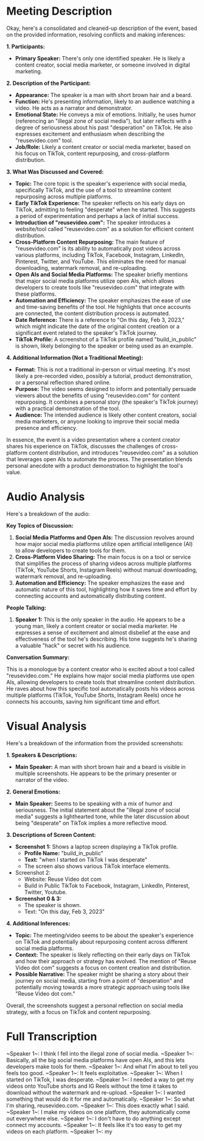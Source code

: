 # Meeting Description

Okay, here's a consolidated and cleaned-up description of the event, based on the provided information, resolving conflicts and making inferences:

**1. Participants:**

*   **Primary Speaker:** There's only one identified speaker. He is likely a content creator, social media marketer, or someone involved in digital marketing.

**2. Description of the Participant:**

*   **Appearance:** The speaker is a man with short brown hair and a beard.
*   **Function:** He's presenting information, likely to an audience watching a video. He acts as a narrator and demonstrator.
*   **Emotional State:** He conveys a mix of emotions. Initially, he uses humor (referencing an "illegal zone of social media"), but later reflects with a degree of seriousness about his past "desperation" on TikTok. He also expresses excitement and enthusiasm when describing the "reusevideo.com" tool.
*   **Job/Role:** Likely a content creator or social media marketer, based on his focus on TikTok, content repurposing, and cross-platform distribution.

**3. What Was Discussed and Covered:**

*   **Topic:** The core topic is the speaker's experience with social media, specifically TikTok, and the use of a tool to streamline content repurposing across multiple platforms.
*   **Early TikTok Experience:** The speaker reflects on his early days on TikTok, admitting to feeling "desperate" when he started. This suggests a period of experimentation and perhaps a lack of initial success.
*   **Introduction of "reusevideo.com":** The speaker introduces a website/tool called "reusevideo.com" as a solution for efficient content distribution.
*   **Cross-Platform Content Repurposing:** The main feature of "reusevideo.com" is its ability to automatically post videos across various platforms, including TikTok, Facebook, Instagram, LinkedIn, Pinterest, Twitter, and YouTube. This eliminates the need for manual downloading, watermark removal, and re-uploading.
*   **Open AIs and Social Media Platforms:** The speaker briefly mentions that major social media platforms utilize open AIs, which allows developers to create tools like "reusevideo.com" that integrate with these platforms.
*   **Automation and Efficiency:** The speaker emphasizes the ease of use and time-saving benefits of the tool. He highlights that once accounts are connected, the content distribution process is automated.
* **Date Reference:** There is a reference to "On this day, Feb 3, 2023," which might indicate the date of the original content creation or a significant event related to the speaker's TikTok journey.
* **TikTok Profile:** A screenshot of a TikTok profile named "build\_in\_public" is shown, likely belonging to the speaker or being used as an example.

**4. Additional Information (Not a Traditional Meeting):**

*   **Format:** This is not a traditional in-person or virtual meeting. It's most likely a pre-recorded video, possibly a tutorial, product demonstration, or a personal reflection shared online.
*   **Purpose:** The video seems designed to inform and potentially persuade viewers about the benefits of using "reusevideo.com" for content repurposing. It combines a personal story (the speaker's TikTok journey) with a practical demonstration of the tool.
*   **Audience:** The intended audience is likely other content creators, social media marketers, or anyone looking to improve their social media presence and efficiency.

In essence, the event is a video presentation where a content creator shares his experience on TikTok, discusses the challenges of cross-platform content distribution, and introduces "reusevideo.com" as a solution that leverages open AIs to automate the process. The presentation blends personal anecdote with a product demonstration to highlight the tool's value.



# Audio Analysis

Here's a breakdown of the audio:

**Key Topics of Discussion:**

1.  **Social Media Platforms and Open AIs:** The discussion revolves around how major social media platforms utilize open artificial intelligence (AI) to allow developers to create tools for them.
2.  **Cross-Platform Video Sharing:** The main focus is on a tool or service that simplifies the process of sharing videos across multiple platforms (TikTok, YouTube Shorts, Instagram Reels) without manual downloading, watermark removal, and re-uploading.
3.  **Automation and Efficiency:** The speaker emphasizes the ease and automatic nature of this tool, highlighting how it saves time and effort by connecting accounts and automatically distributing content.

**People Talking:**

1.  **Speaker 1:** This is the only speaker in the audio. He appears to be a young man, likely a content creator or social media marketer. He expresses a sense of excitement and almost disbelief at the ease and effectiveness of the tool he's describing. His tone suggests he's sharing a valuable "hack" or secret with his audience.

**Conversation Summary:**

This is a monologue by a content creator who is excited about a tool called "reusevideo.com." He explains how major social media platforms use open AIs, allowing developers to create tools that streamline content distribution. He raves about how this specific tool automatically posts his videos across multiple platforms (TikTok, YouTube Shorts, Instagram Reels) once he connects his accounts, saving him significant time and effort.



# Visual Analysis

Here's a breakdown of the information from the provided screenshots:

**1. Speakers & Descriptions:**

*   **Main Speaker:** A man with short brown hair and a beard is visible in multiple screenshots. He appears to be the primary presenter or narrator of the video.

**2. General Emotions:**

*   **Main Speaker:** Seems to be speaking with a mix of humor and seriousness. The initial statement about the "illegal zone of social media" suggests a lighthearted tone, while the later discussion about being "desperate" on TikTok implies a more reflective mood.

**3. Descriptions of Screen Content:**

*   **Screenshot 1:** Shows a laptop screen displaying a TikTok profile.
    *   **Profile Name:** "build\_in\_public"
    *   **Text:** "when I started on TikTok I was desperate"
    *   The screen also shows various TikTok interface elements.
* Screenshot 2:
    * Website: Reuse Video dot com
    * Build in Public TikTok to Facebook, Instagram, LinkedIn, Pinterest, Twitter, Youtube.
*   **Screenshot 0 & 3:**
    *   The speaker is shown.
    *   Text: "On this day, Feb 3, 2023"

**4. Additional Inferences:**

*   **Topic:** The meeting/video seems to be about the speaker's experience on TikTok and potentially about repurposing content across different social media platforms.
*   **Context:** The speaker is likely reflecting on their early days on TikTok and how their approach or strategy has evolved. The mention of "Reuse Video dot com" suggests a focus on content creation and distribution.
*   **Possible Narrative:** The speaker might be sharing a story about their journey on social media, starting from a point of "desperation" and potentially moving towards a more strategic approach using tools like "Reuse Video dot com."

Overall, the screenshots suggest a personal reflection on social media strategy, with a focus on TikTok and content repurposing.



# Full Transcription

~Speaker 1~: I think I fell into the illegal zone of social media.
~Speaker 1~: Basically, all the big social media platforms have open AIs, and this lets developers make tools for them.
~Speaker 1~: And what I'm about to tell you feels too good.
~Speaker 1~: It feels exploitative.
~Speaker 1~: When I started on TikTok, I was desperate.
~Speaker 1~: I needed a way to get my videos onto YouTube shorts and IG Reels without the time it takes to download without the watermark and re-upload.
~Speaker 1~: I wanted something that would do it for me and automatically.
~Speaker 1~: So what I'm sharing, reusevideo.com.
~Speaker 1~: This does exactly what I said.
~Speaker 1~: I make my videos on one platform, they automatically come out everywhere else.
~Speaker 1~: I don't have to do anything except connect my accounts.
~Speaker 1~: It feels like it's too easy to get my videos on each platform.
~Speaker 1~: my